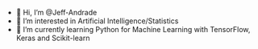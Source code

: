 - 👋 Hi, I’m @Jeff-Andrade
- 👀 I’m interested in Artificial Intelligence/Statistics
- 🌱 I’m currently learning Python for Machine Learning with TensorFlow, Keras and Scikit-learn

